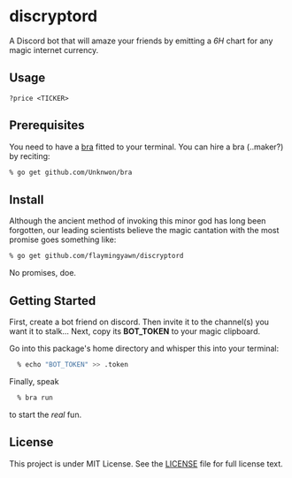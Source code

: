 discryptord
===========
A Discord bot that will amaze your friends by emitting a *6H* chart for any magic internet currency.

## Usage
```
?price <TICKER>
```

## Prerequisites
You need to have a [bra](https://github.com/Unknwon/bra) fitted to your terminal.
You can hire a bra (..maker?) by reciting:

```zsh
% go get github.com/Unknwon/bra
```

## Install
Although the ancient method of invoking this minor god has long been forgotten, our leading scientists believe the magic cantation with the most promise goes something like:

```zsh
% go get github.com/flaymingyawn/discryptord
```

No promises, doe.

## Getting Started
First, create a bot friend on discord.
Then invite it to the channel(s) you want it to stalk...
Next, copy its **BOT_TOKEN** to your magic clipboard.

Go into this package's home directory and whisper this into your terminal:

```zsh 
  % echo "BOT_TOKEN" >> .token
```

Finally, speak

```zsh
  % bra run
```

to start the _real_ fun.

## License
This project is under MIT License. See the [LICENSE](LICENSE) file for full license text.
